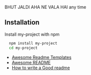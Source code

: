 BHUT JALDI AHA NE VALA HAI any time

## Installation

Install my-project with npm

```bash
  npm install my-project
  cd my-project
```
 - [Awesome Readme Templates](https://awesomeopensource.com/project/elangosundar/awesome-README-templates)
 - [Awesome README](https://github.com/matiassingers/awesome-readme)
 - [How to write a Good readme](https://bulldogjob.com/news/449-how-to-write-a-good-readme-for-your-github-project)
